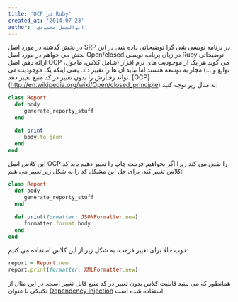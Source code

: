 ```yaml
---
title: 'OCP در Ruby'
created_at: '2014-07-23'
author: 'ابوالفضل محمودی'
---
```


در بخش گذشته در مورد اصل SRP در برنامه نویسی شی گرا توضیحاتی داده شد. در این بخش می خواهم در مورد اصل Open/closed در زبان برنامه نویسی Ruby توضیحاتی ارائه دهم.
اصل OCP می گوید هر یک از موجودیت های نرم افزار (شامل کلاس، ماجول، توابع و ...) مجاز به توسعه هستند اما نباید آن ها را تغییر داد. یعنی اینکه یک موجودیت می تواند رفتارش را بدون تغییر در کد منبع تغییر دهد. [OCP] (http://en.wikipedia.org/wiki/Open/closed_principle)
به مثال زیر توجه کنید:

```ruby
class Report
  def body
     generate_reporty_stuff
  end

  def print
     body.to_json
  end
end
```

این کلاس اصل OCP را نقض می کند زیرا اگر بخواهیم فرمت چاپ را تغییر دهیم باید کد کلاس تغییر کند. برای حل این مشکل کد را به شکل زیر تغییر می هیم:

```ruby
class Report
  def body
     generate_reporty_stuff
  end

  def print(formatter: JSONFormatter.new)
     formatter.format body
  end
end
```

خوب حالا برای تغییر فرمت، به شکل زیر از این کلاس استفاده می کنیم:

```ruby
report = Report.new
report.print(formatter: XMLFormatter.new)
```

همانطور که می بینید قابلیت کلاس بدون تغییر در کد منبع قابل تغییر است. در این مثال از تکنیکی با عنوان [Dependency Injection](http://en.wikipedia.org/wiki/Dependency_injection) استفاده شده است.

